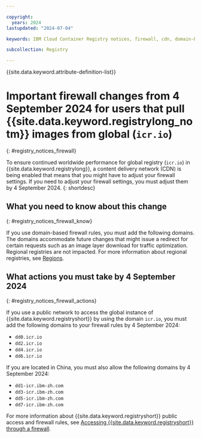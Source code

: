 ```yaml
---

copyright:
  years: 2024
lastupdated: "2024-07-04"

keywords: IBM Cloud Container Registry notices, firewall, cdn, domain-based firewall, domains, icr.io, notices, content delivery network

subcollection: Registry

---
```


{{site.data.keyword.attribute-definition-list}}

# Important firewall changes from 4 September 2024 for users that pull {{site.data.keyword.registrylong_notm}} images from global (`icr.io`)
{: #registry_notices_firewall}

To ensure continued worldwide performance for global registry (`icr.io`) in {{site.data.keyword.registrylong}}, a content delivery network (CDN) is being enabled that means that you might have to adjust your firewall settings. If you need to adjust your firewall settings, you must adjust them by 4 September 2024.
{: shortdesc}

## What you need to know about this change
{: #registry_notices_firewall_know}

If you use domain-based firewall rules, you must add the following domains. The domains accommodate future changes that might issue a redirect for certain requests such as an image layer download for traffic optimization. Regional registries are not impacted. For more information about regional registries, see [Regions](/docs/Registry?topic=Registry-registry_overview#registry_regions).

## What actions you must take by 4 September 2024
{: #registry_notices_firewall_actions}

If you use a public network to access the global instance of {{site.data.keyword.registryshort}} by using the domain `icr.io`, you must add the following domains to your firewall rules by 4 September 2024:

- `dd0.icr.io`
- `dd2.icr.io`
- `dd4.icr.io`
- `dd6.icr.io`

If you are located in China, you must also allow the following domains by 4 September 2024:

- `dd1-icr.ibm-zh.com`
- `dd3-icr.ibm-zh.com`
- `dd5-icr.ibm-zh.com`
- `dd7-icr.ibm-zh.com`

For more information about {{site.data.keyword.registryshort}} public access and firewall rules, see [Accessing {{site.data.keyword.registryshort}} through a firewall](/docs/Registry?topic=Registry-registry_firewall).
